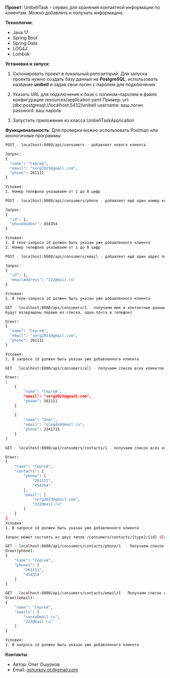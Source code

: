**Проект**: UnibellTask - сервис для хранения контактной информации по клиентам. Можно добавлять и получать информацию.

**Технологии**:
- Java 17
- Spring Boot 
- Spring Data
- LOG4J 
- Lombok

**Установка и запуск**:
1. Склонировать проект в локальный репозиторий. Для запуска проекта нужно создать базу данных на **PostgreSQL**, использовать 
название **unibell** и задав свои логин с паролем для подключения

2. Указать URL для подключение к базе с логином-паролем в файле конфигурации resources/application.yaml
Пример:
url: jdbc:postgresql://localhost:5432/unibell
username: ваш логин
password: ваш пароль

3. Запустить приложение из класса UnibellTaskApplication

**Функциональность**:
Для проверки можно использовать Postman или анологичные программы:

```sh 
POST - localhost:8080/api/consumers - добавляет нового клиента

Запрос:
{
  "name": "Сергей",
  "email": "serg2023@gmail.com",
  "phone": 261111
}

Условия:
1. Номер телефона указываем от 1 до 8 цифр
``` 

```sh 
POST - localhost:8080/api/consumers/phone - добавляет ещё один номер клиента

Запрос:
{
  "id": 1,
  "phoneNumber": 454354
}

Условия:
1. В теле-запроса id должен быть указан уже добавленного клиента
2. Номер телефона указываем от 1 до 8 цифр
``` 

```sh 
POST - localhost:8080/api/consumers/email - добавляет ещё один адрес почты клиента

Запрос:
{
  "id": 1,
  "emailAddress": "222@mail.ru"
}

Условия:
1. В теле-запроса id должен быть указан уже добавленного клиента
``` 

```sh 
GET - localhost:8080/api/consumers/1 - получаем имя и контактные данные клиента по id (если у клиента несколько контактов, то 
будут возвращены первые из списка, одна почта и телефон) 

Ответ:
{
  "name": "Сергей",
  "email": "serg2023@gmail.com",
  "phone": 261111
}

Условия:
1. В запросе id должен быть указан уже добавленного клиента
``` 

```sh 
GET - localhost:8080/api/consumers/all - получаем список всех клиентов (имя, контактные данные)

Ответ:
[
    {
        "name": "Сергей",
        "email": "serg2023@gmail.com",
        "phone": 261111
    }
    
    {
        "name": "Олег",
        "email": "oleg444@mail.ru",
        "phone": 2341715
    }
]
``` 

```sh 
GET - localhost:8080/api/consumers/contacts/1 - получаем список всех контактов клиента по id

Ответ:
{
    "name": "Сергей",
    "contacts": {
        "phone": [
            "261111",
            "454354"
        ],
        "email": [
            "serg2023@gmail.com",
            "222@mail.ru"
        ]
    }
}
Условия:
1. В запросе id должен быть указан уже добавленного клиента
``` 

```sh 
Запрос может состоять из двух типов /consumers/contacts/{type}/{id} (Controller)

GET - localhost:8080/api/consumers/contacts/phone/1  - Получаем список всех номеров клиента по id
Ответ(phone):
{
    "name": "Сергей",
    "phones": [
        "261111",
        "454354"
    ]
}

GET - localhost:8080/api/consumers/contacts/email/1 - Получаем список всех почтовых адресов клиента по id
Ответ(email):
{
    "name": "Сергей",
    "emails": [
        "vania@mail.ru",
        "222@mail.ru"
    ]
}

Условия:
1. В запросе id должен быть указан уже добавленного клиента
``` 

**Контакты**:
- Автор: Олег Ошурков
- Email: oshurkov.oc@gmail.com



